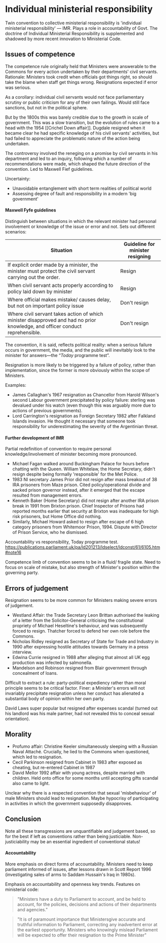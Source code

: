# Individual ministerial responsibility

Twin convention to collective ministerial responsibility is 'individual ministerial responsibility' — IMR. Plays a role in accountability of Govt. The doctrine of Individual Ministerial Responsibility is supplemented and shadowed by more recent innovation to Ministerial Code.

## Issues of competence

The competence rule originally held that Ministers were answerable to the Commons for every action undertaken by their departments' civil servants. Rationale: Ministers took credit when officials got things right, so should take the blame when staff get things wrong. Resignations expected if error was serious. 

As a corollary: individual civil servants would not face parliamentary scrutiny or public criticism for any of their own failings. Would still face sanctions, but not in the political sphere. 

But by the 1800s this was barely credible due to the growth in scale of government. This was a slow transition, but the evolution of rules came to a head with the 1954 [[Crichel Down affair]]. Dugdale resigned when it became clear he had specific knowledge of his civil servants' activities, but had failed to appreciate the problematic nature of the action being undertaken. 

The controversy involved the reneging on a promise by civil servants in his department and led to an inquiry, following which a number of recommendations were made, which shaped the future direction of the convention. Led to Maxwell Fief guidelines. 

Uncertainty:
- Unavoidable entanglement with short term realities of political world
- Assessing degree of fault and responsibility in a modern 'big government'

#### Maxwell Fyfe guidelines

Distinguish between situations in which the relevant minister had personal involvement or knowledge of the issue or error and not. Sets out different scenarios:

Situation | Guideline for minister resigning
---|---
If explicit order made by a minister, the minister must protect the civil servant carrying out the order. | Resign
When civil servant acts properly according to policy laid down by minister | Resign
Where official makes mistake/ causes delay, but not on important policy issue | Don't resign
Where civil servant takes action of which minister disapproved and had no prior knowledge, and officer conduct reprehensible. | Don't resign

The convention, it is said, reflects political reality: when a serious failure occurs in government, the media, and the public will inevitably look to the minister for answers—the “_Today_ programme test”. 

Resignation is more likely to be triggered by a failure of policy, rather than implementation, since the former is more obviously within the scope of Ministers. 

Examples:
- James Callaghan's 1967 resignation as Chancellor from Harold Wilson's second Labour government precipitated by policy failure: sterling was devalued under his watch (even though this was arguably more due to actions of previous governments).
- Lord Carrington's resignation as Foreign Secretary 1982 after Falkland Islands invasion. He thought it necessary that someone took responsibility for underestimating the severity of the Argentinian threat. 

#### Further development of IMR

Partial redefinition of convention to require personal knowledge/involvement of minister becoming more pronounced. 

- Michael Fagan walked around Buckingham Palace for hours before chatting with the Queen. William Whitelaw, the Home Secretary, didn't resign despite being formally 'responsible' for the Met Police. 
- 1983 NI secretary James Prior did not resign after mass breakout of 38 IRA prisoners from Maze prison. Cited policy/operational divide and sacked prison governor instead, after it emerged that the escape resulted from management errors.
- Kenneth Baker (Home Secretary) did not resign after another IRA prison break in 1991 from Brixton prison. Chief Inspector of Prisons had reported months earlier that security at Brixton was inadequate for high risk prisoners, but Home Office did nothing. 
- Similarly, Michael Howard asked to resign after escape of 6 high category prisoners from Whitemoor Prison, 1994. Dispute with Director of Prison Service, who he dismissed. 

Accountability vs responsibility, Today programme test. 
https://publications.parliament.uk/pa/ld201213/ldselect/ldconst/61/6105.htm#note16

Competence limb of convention seems to be in a fluid/ fragile state. Need to focus on scale of mistake, but also strength of Minister's position within the governing party. 

## Errors of judgement
Resignation seems to be more common for Ministers making severe errors of judgement. 

- Westland Affair: the Trade Secretary Leon Brittan authorised the leaking of a letter from the Solicitor-General criticising the constitutional propriety of Michael Heseltine's behaviour, and was subsequently forced to resign. Thatcher forced to defend her own role before the Commons. 
- Nicholas Ridley resigned as Secretary of State for Trade and Industry in 1990 after expressing hostile attitudes towards Germany in a press interview.
- Edwina Currie resigned in 1988 after alleging that almost all UK egg production was infected by salmonella. 
- Mandelson and Robinson resigned from Blair government through concealment of loans. 

Difficult to extract a rule: party-political expediency rather than moral principle seems to be critical factor. Finer: a Minister's errors will not invariably precipitate resignation unless her conduct has alienated a substantial body of opinion within her own party.

David Laws super popular but resigned after expenses scandal (turned out his landlord was his male partner, had not revealed this to conceal sexual orientation).

## Morality

- Profumo affair: Christine Keeler simultaneously sleeping with a Russian Naval Attaché. Crucially, he lied to the Commons when questioned, which led to resignation.
- Cecil Parkinson resigned from Cabinet in 1983 after exposed as cheating, but re-entered Cabinet in 1987
- David Mellor 1992 affair with young actress, despite married with children. Held onto office for some months until accepting gifts scandal also came to light.  

Unclear why there is a respected convention that sexual 'misbehaviour' of male Ministers should lead to resignation. Maybe hypocrisy of participating in activities in which the government supposedly disapproves. 

## Conclusion

Note all these transgressions are unquantifiable and judgement based, so for the best if left as conventions rather than being justiciable. Non-justiciability may be an essential ingredient of conventional status!

#### Accountability

More emphasis on direct forms of accountability. Ministers need to keep parliament informed of issues, after lessons drawn in Scott Report 1996 (investigating sales of arms to Saddam Hussain's Iraq in 1980s). 

Emphasis on accountability and openness key trends. Features on ministerial code:

> "Ministers have a duty to Parliament to account, and be held to account, for the policies, decisions and actions of their departments and agencies."

>"It is of paramount importance that Ministersgive accurate and truthful information to Parliament, correcting any inadvertent error at the earliest opportunity. Ministers who knowingly mislead Parliament will be expected to offer their resignation to the Prime Minister"
